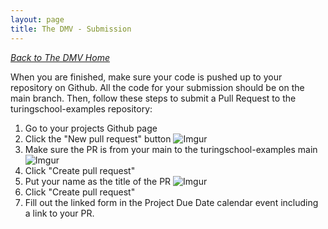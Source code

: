 ```yaml
---
layout: page
title: The DMV - Submission
---
```


_[Back to The DMV Home](./index)_


When you are finished, make sure your code is pushed up to your repository on Github. All the code for your submission should be on the main branch. Then, follow these steps to submit a Pull Request to the turingschool-examples repository:

1. Go to your projects Github page
1. Click the "New pull request" button ![Imgur](https://i.imgur.com/ETh0XEY.png)
1. Make sure the PR is from your main to the turingschool-examples main ![Imgur](https://i.imgur.com/EgWFj2U.png)
1. Click "Create pull request"
1. Put your name as the title of the PR ![Imgur](https://i.imgur.com/Ir9i5G2.png)
1. Click "Create pull request"
1. Fill out the linked form in the Project Due Date calendar event including a link to your PR.
